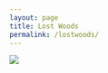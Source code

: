 ```yaml
---
layout: page
title: Lost Woods
permalink: /lostwoods/
---
```


<div class="container" id="mainContainer">
  <div class="row">
    <div class="col-md-6" id="map-canvas"></div>
    <div class="col-md-6"> <img src="http://img2.wikia.nocookie.net/__cb20110514155723/zelda/images/3/3f/Skull_Kid_Artwork_%28Ocarina_of_Time%29.png"></div>
    </div>
</div>

<script type="text/javascript" src="https://maps.googleapis.com/maps/api/js?key=AIzaSyBczbNIYsrrbOLxudm2oZq9t1xzLLpA2cg"></script>

<script type="text/javascript">
  var address = 'Mansfield Traquair Centre, 15 Mansfield Place, Edinburgh, EH3 6BB, UK';
  var geocoder, map;
  function initialize() {
    geocoder = new google.maps.Geocoder();
    geocoder.geocode({'address': address}, function (result, statusCode){
      window.alert('Status code' + statusCode);
      if(statusCode == google.maps.GeocoderStatus.OK){
        var mapOptions = {
          center: result[0].geometry.location,
          zoom: 11
        };
        map = new google.maps.Map(document.getElementById("map-canvas"),mapOptions);
        
        var marker = new.google.maps.Marker({
          map:map,
          position: result[0].geometry.location
        });
        }
        else{
          $("#MainContainer").hide();
        }
      });
  }
  initialize();
</script>
